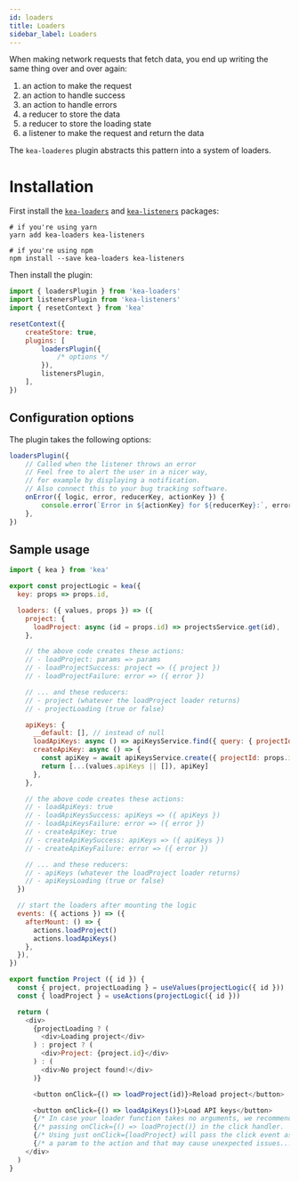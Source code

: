 ```yaml
---
id: loaders
title: Loaders
sidebar_label: Loaders
---
```


When making network requests that fetch data, you end up writing the same thing over and over again:

1. an action to make the request
2. an action to handle success
3. an action to handle errors
4. a reducer to store the data
5. a reducer to store the loading state
6. a listener to make the request and return the data

The `kea-loaderes` plugin abstracts this pattern into a system of loaders.

# Installation

First install the [`kea-loaders`](https://github.com/keajs/kea-loaders) and [`kea-listeners`](https://github.com/keajs/kea-listeners) packages:

```shell
# if you're using yarn
yarn add kea-loaders kea-listeners

# if you're using npm
npm install --save kea-loaders kea-listeners
```

Then install the plugin:

```javascript
import { loadersPlugin } from 'kea-loaders'
import listenersPlugin from 'kea-listeners'
import { resetContext } from 'kea'

resetContext({
    createStore: true,
    plugins: [
        loadersPlugin({
            /* options */
        }),
        listenersPlugin,
    ],
})
```

## Configuration options

The plugin takes the following options:

```javascript
loadersPlugin({
    // Called when the listener throws an error
    // Feel free to alert the user in a nicer way,
    // for example by displaying a notification.
    // Also connect this to your bug tracking software.
    onError({ logic, error, reducerKey, actionKey }) {
        console.error(`Error in ${actionKey} for ${reducerKey}:`, error)
    },
})
```

## Sample usage

```javascript
import { kea } from 'kea'

export const projectLogic = kea({
  key: props => props.id,

  loaders: ({ values, props }) => ({
    project: {
      loadProject: async (id = props.id) => projectsService.get(id),
    },

    // the above code creates these actions:
    // - loadProject: params => params
    // - loadProjectSuccess: project => ({ project })
    // - loadProjectFailure: error => ({ error })

    // ... and these reducers:
    // - project (whatever the loadProject loader returns)
    // - projectLoading (true or false)

    apiKeys: {
      __default: [], // instead of null
      loadApiKeys: async () => apiKeysService.find({ query: { projectId: props.id } }),
      createApiKey: async () => {
        const apiKey = await apiKeysService.create({ projectId: props.id })
        return [...(values.apiKeys || []), apiKey]
      },
    },

    // the above code creates these actions:
    // - loadApiKeys: true
    // - loadApiKeysSuccess: apiKeys => ({ apiKeys })
    // - loadApiKeysFailure: error => ({ error })
    // - createApiKey: true
    // - createApiKeySuccess: apiKeys => ({ apiKeys })
    // - createApiKeyFailure: error => ({ error })

    // ... and these reducers:
    // - apiKeys (whatever the loadProject loader returns)
    // - apiKeysLoading (true or false)
  })

  // start the loaders after mounting the logic
  events: ({ actions }) => ({
    afterMount: () => {
      actions.loadProject()
      actions.loadApiKeys()
    },
  }),
})

export function Project ({ id }) {
  const { project, projectLoading } = useValues(projectLogic({ id }))
  const { loadProject } = useActions(projectLogic({ id }))

  return (
    <div>
      {projectLoading ? (
        <div>Loading project</div>
      ) : project ? (
        <div>Project: {project.id}</div>
      ) : (
        <div>No project found!</div>
      )}

      <button onClick={() => loadProject(id)}>Reload project</button>

      <button onClick={() => loadApiKeys()}>Load API keys</button>
      {/* In case your loader function takes no arguments, we recommend */}
      {/* passing onClick={() => loadProject()} in the click handler.   */}
      {/* Using just onClick={loadProject} will pass the click event as */}
      {/* a param to the action and that may cause unexpected issues... */}
    </div>
  )
}
```
